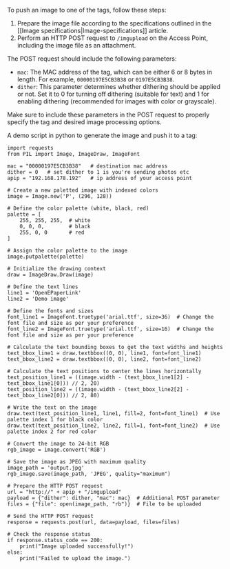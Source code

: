 To push an image to one of the tags, follow these steps:

1. Prepare the image file according to the specifications outlined in the [[Image specifications|Image-specifications]] article.
2. Perform an HTTP POST request to `/imgupload` on the Access Point, including the image file as an attachment.

The POST request should include the following parameters:

- `mac`: The MAC address of the tag, which can be either 6 or 8 bytes in length. For example, `00000197E5CB3B38` or `0197E5CB3B38`.
- `dither`: This parameter determines whether dithering should be applied or not. Set it to 0 for turning off dithering (suitable for text) and 1 for enabling dithering (recommended for images with color or grayscale).

Make sure to include these parameters in the POST request to properly specify the tag and desired image processing options.


A demo script in python to generate the image and push it to a tag:

```
import requests
from PIL import Image, ImageDraw, ImageFont

mac = "00000197E5CB3B38"   # destination mac address
dither = 0   # set dither to 1 is you're sending photos etc
apip = "192.168.178.192"   # ip address of your access point

# Create a new paletted image with indexed colors
image = Image.new('P', (296, 128))

# Define the color palette (white, black, red)
palette = [
    255, 255, 255,  # white
    0, 0, 0,        # black
    255, 0, 0       # red
]

# Assign the color palette to the image
image.putpalette(palette)

# Initialize the drawing context
draw = ImageDraw.Draw(image)

# Define the text lines
line1 = 'OpenEPaperLink'
line2 = 'Demo image'

# Define the fonts and sizes
font_line1 = ImageFont.truetype('arial.ttf', size=36)  # Change the font file and size as per your preference
font_line2 = ImageFont.truetype('arial.ttf', size=16)  # Change the font file and size as per your preference

# Calculate the text bounding boxes to get the text widths and heights
text_bbox_line1 = draw.textbbox((0, 0), line1, font=font_line1)
text_bbox_line2 = draw.textbbox((0, 0), line2, font=font_line2)

# Calculate the text positions to center the lines horizontally
text_position_line1 = ((image.width - (text_bbox_line1[2] - text_bbox_line1[0])) // 2, 20)
text_position_line2 = ((image.width - (text_bbox_line2[2] - text_bbox_line2[0])) // 2, 80)

# Write the text on the image
draw.text(text_position_line1, line1, fill=2, font=font_line1)  # Use palette index 1 for black color
draw.text(text_position_line2, line2, fill=1, font=font_line2)  # Use palette index 2 for red color

# Convert the image to 24-bit RGB
rgb_image = image.convert('RGB')

# Save the image as JPEG with maximum quality
image_path = 'output.jpg'
rgb_image.save(image_path, 'JPEG', quality="maximum")

# Prepare the HTTP POST request
url = "http://" + apip + "/imgupload"
payload = {"dither": dither, "mac": mac}  # Additional POST parameter
files = {"file": open(image_path, "rb")}  # File to be uploaded

# Send the HTTP POST request
response = requests.post(url, data=payload, files=files)

# Check the response status
if response.status_code == 200:
    print("Image uploaded successfully!")
else:
    print("Failed to upload the image.")
```
